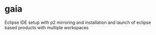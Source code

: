 gaia
====

Eclipse IDE setup with p2 mirroring and installation and launch of eclipse based products with multiple workspaces
